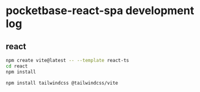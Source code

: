 # pocketbase-react-spa development log

## react

```bash
npm create vite@latest -- --template react-ts
cd react
npm install

npm install tailwindcss @tailwindcss/vite
```
